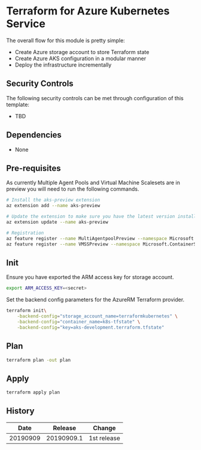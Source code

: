 # Terraform for Azure Kubernetes Service

The overall flow for this module is pretty simple:

* Create Azure storage account to store Terraform state
* Create Azure AKS configuration in a modular manner
* Deploy the infrastructure incrementally

## Security Controls

The following security controls can be met through configuration of this template:

* TBD

## Dependencies

* None

## Pre-requisites

As currently Multiple Agent Pools and Virtual Machine Scalesets are in preview you will need to run the following commands.

```sh
# Install the aks-preview extension
az extension add --name aks-preview

# Update the extension to make sure you have the latest version installed
az extension update --name aks-preview

# Registration
az feature register --name MultiAgentpoolPreview --namespace Microsoft.ContainerService
az feature register --name VMSSPreview --namespace Microsoft.ContainerService
```

## Init

Ensure you have exported the ARM access key for storage account.

```sh
export ARM_ACCESS_KEY=<secret>
```

Set the backend config parameters for the AzureRM Terraform provider.

```sh
terraform init\
    -backend-config="storage_account_name=terraformkubernetes" \
    -backend-config="container_name=k8s-tfstate" \
    -backend-config="key=aks-development.terraform.tfstate"
```

## Plan

```sh
terraform plan -out plan
```

## Apply

```sh
terraform apply plan
```

## History

| Date     | Release    | Change      |
| -------- | ---------- | ----------- |
| 20190909 | 20190909.1 | 1st release |